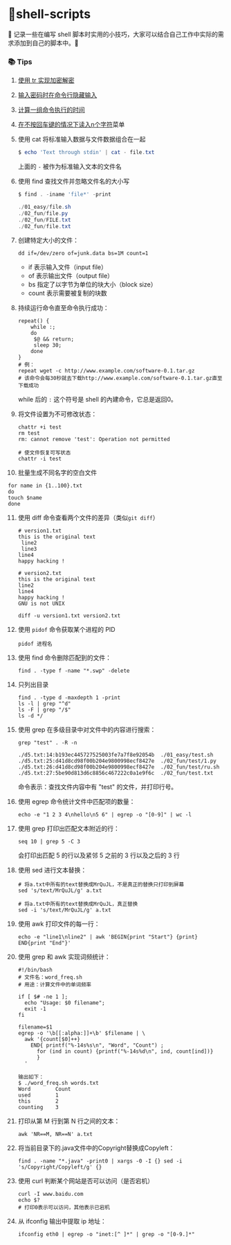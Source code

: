 # :snail:shell-scripts

:fist_oncoming: 记录一些在编写 shell 脚本时实用的小技巧，大家可以结合自己工作中实际的需求添加到自己的脚本中。:sparkler:

### :books: Tips

1. [使用 tr 实现加密解密](https://github.com/MrQuJL/shell-scripts/blob/master/scripts/001_encryption.sh)

2. [输入密码时在命令行隐藏输入](https://github.com/MrQuJL/shell-scripts/blob/master/scripts/002_hide_pwd.sh)

3. [计算一组命令执行的时间](https://github.com/MrQuJL/shell-scripts/blob/master/scripts/003_cost.sh)

4. [在不按回车键的情况下读入n个字符](https://github.com/MrQuJL/shell-scripts/blob/master/scripts/004_read.sh)菜单

5. 使用 cat 将标准输入数据与文件数据组合在一起

   ```powershell
   $ echo 'Text through stdin' | cat - file.txt
   ```

   上面的 `-` 被作为标准输入文本的文件名

6. 使用 find 查找文件并忽略文件名的大小写

   ```powershell
   $ find . -iname 'file*' -print
   
   ./01_easy/file.sh
   ./02_fun/file.py
   ./02_fun/FILE.txt
   ./02_fun/file.txt
   ```

7. 创建特定大小的文件：

   ```shell
   dd if=/dev/zero of=junk.data bs=1M count=1
   ```

   * if 表示输入文件（input file）
   * of 表示输出文件（output file）
   * bs 指定了以字节为单位的块大小（block size）
   * count 表示需要被复制的块数

8. 持续运行命令直至命令执行成功：

   ```shell
   repeat() {
       while :;
       do
       	$@ && return;
       	sleep 30;
       done
   }
   # 例：
   repeat wget -c http://www.example.com/software-0.1.tar.gz
   # 该命令会每30秒就去下载http://www.example.com/software-0.1.tar.gz直至下载成功
   ```

   while 后的 `:` 这个符号是 shell 的內建命令，它总是返回0。

9. 将文件设置为不可修改状态：

   ```shell
   chattr +i test
   rm test
   rm: cannot remove 'test': Operation not permitted
   
   # 使文件恢复可写状态
   chattr -i test
   ```

10. 批量生成不同名字的空白文件

  ```shell
  for name in {1..100}.txt
  do
  touch $name
  done
  ```

11. 使用 diff 命令查看两个文件的差异（类似`git diff`）

    ```shell
    # version1.txt
    this is the original text
     line2
     line3
    line4
    happy hacking !
    
    # version2.txt
    this is the original text
    line2
    line4
    happy hacking !
    GNU is not UNIX
    
    diff -u version1.txt version2.txt
    ```

12. 使用 `pidof` 命令获取某个进程的 PID

    ```shell
    pidof 进程名
    ```

13. 使用 find 命令删除匹配到的文件：

    ```shell
    find . -type f -name "*.swp" -delete
    ```

14. 只列出目录

    ```shell
    find . -type d -maxdepth 1 -print
    ls -l | grep "^d"
    ls -F | grep "/$"
    ls -d */
    ```

15. 使用 grep 在多级目录中对文件中的内容进行搜索：

    ```shell
    grep "test" . -R -n
    ```

    ```
    ./d5.txt:14:b193ec445727525003fe7a7f8e92054b  ./01_easy/test.sh
    ./d5.txt:25:d41d8cd98f00b204e9800998ecf8427e  ./02_fun/test/1.py
    ./d5.txt:26:d41d8cd98f00b204e9800998ecf8427e  ./02_fun/test/ru.sh
    ./d5.txt:27:5be90d813d6c8856c467222c0a1e9f6c  ./02_fun/test.txt
    ```

    命令表示：查找文件内容中有 "test" 的文件，并打印行号。

16. 使用 egrep 命令统计文件中匹配项的数量：

    ```shell
    echo -e "1 2 3 4\nhello\n5 6" | egrep -o "[0-9]" | wc -l
    ```

17. 使用 grep 打印出匹配文本附近的行：

    ```shell
    seq 10 | grep 5 -C 3
    ```

    会打印出匹配 5 的行以及紧邻 5 之前的 3 行以及之后的 3 行

18. 使用 sed 进行文本替换：

    ```shell
    # 将a.txt中所有的text替换成MrQuJL，不是真正的替换只打印到屏幕
    sed 's/text/MrQuJL/g' a.txt
    
    # 将a.txt中所有的text替换成MrQuJL，真正替换
    sed -i 's/text/MrQuJL/g' a.txt
    ```

19. 使用 awk 打印文件的每一行：

    ```shell
    echo -e "line1\nline2" | awk 'BEGIN{print "Start"} {print} END{print "End"}'
    ```

20. 使用 grep 和 awk 实现词频统计：

    ```shell
    #!/bin/bash
    # 文件名：word_freq.sh
    # 用途：计算文件中的单词频率
    
    if [ $# -ne 1 ];
      echo "Usage: $0 filename";
      exit -1
    fi
    
    filename=$1
    egrep -o '\b[[:alpha:]]+\b' $filename | \
      awk '{count[$0]++}
      	END{ printf("%-14s%s\n", "Word", "Count") ;
      	  for (ind in count) {printf("%-14s%d\n", ind, count[ind])}
      	  }
      '
    
    输出如下：
    $ ./word_freq.sh words.txt
    Word		Count
    used		1
    this		2
    counting	3
    ```

21. 打印从第 M 行到第 N 行之间的文本：

    ```shell
    awk 'NR==M, NR==N' a.txt
    ```

22. 将当前目录下的.java文件中的Copyright替换成Copyleft：

    ```shell
    find . -name "*.java" -print0 | xargs -0 -I {} sed -i 's/Copyright/Copyleft/g' {}
    ```

23. 使用 curl 判断某个网站是否可以访问（是否宕机）

    ```shelll
    curl -I www.baidu.com
    echo $?
    # 打印0表示可以访问，其他表示已宕机
    ```

24. 从 ifconfig 输出中提取 ip 地址：

    ```shell
    ifconfig eth0 | egrep -o "inet:[^ ]*" | grep -o "[0-9.]*"
    ```

    

































